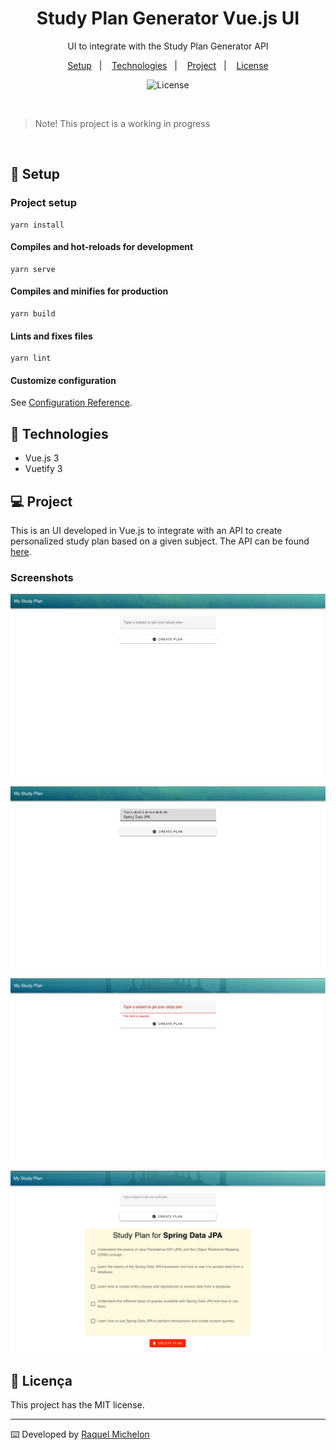 <h1 align="center"> Study Plan Generator Vue.js UI </h1>

<p align="center">
UI to integrate with the Study Plan Generator API <br/>
</p>

<p align="center">
  <a href="#-setup">Setup</a>&nbsp;&nbsp;&nbsp;|&nbsp;&nbsp;&nbsp;
  <a href="#-technologies">Technologies</a>&nbsp;&nbsp;&nbsp;|&nbsp;&nbsp;&nbsp;
  <a href="#-project">Project</a>&nbsp;&nbsp;&nbsp;|&nbsp;&nbsp;&nbsp;
  <a href="#memo-licença">License</a>
</p>

<p align="center">
  <img alt="License" src="https://img.shields.io/static/v1?label=license&message=MIT&color=49AA26&labelColor=000000">
</p>

<br>

> Note! This project is a working in progress

<br>

## 🚧 Setup

### Project setup

```
yarn install
```

#### Compiles and hot-reloads for development

```
yarn serve
```

#### Compiles and minifies for production

```
yarn build
```

#### Lints and fixes files

```
yarn lint
```

#### Customize configuration

See [Configuration Reference](https://cli.vuejs.org/config/).

## 🚀 Technologies

- Vue.js 3
- Vuetify 3

## 💻 Project

This is an UI developed in Vue.js to integrate with an API to create personalized study plan based on a given subject. The API can be found [here](https://github.com/RaquelMichelon/study-plan-generator-api).

### Screenshots

![](initial.png)

![](search.png)

![](pg2.png)

![](pg4.png)

## :memo: Licença

This project has the MIT license.

---

⌨️ Developed by [Raquel Michelon](https://github.com/RaquelMichelon)

